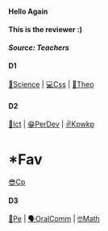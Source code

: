 <link rel="icon" href="data:image/svg+xml,<svg xmlns=%22http://www.w3.org/2000/svg%22 viewBox=%220 0 100 100%22><text y=%22.9em%22 font-size=%2290%22>📚</text></svg>">

<bg></bg>
<link rel="stylesheet"
href="https://actwu.github.io/Web-Dev/mdfutr.css"/>

#### Hello Again
#### This is the reviewer :)
***Source: Teachers***

#### D1
[🌱Science](https://cdn.fbsbx.com/v/t59.2708-21/409366385_695546805887795_7516431167166419910_n.docx/FINALS-EALS-2023-2024.docx?_nc_cat=105&ccb=1-7&_nc_sid=2b0e22&_nc_eui2=AeFGFxRoUNHY1GSmOc5YEYAtS_gF8hYN-UlL-AXyFg35SckdomLTdTknhHbSC5ZrSgnoYTDA4TiWdo3_9Rl48IWx&_nc_ohc=j5pc2ZrKbzgAX__HVKe&_nc_ht=cdn.fbsbx.com&oh=03_AdQ912FrgujvMI5YEPYYXocAByBvTVQY5lq4xYw3rg9Uvg&oe=6578603F&dl=1) | [💻Css](/key/css.md) | [🙏Theo](https://cdn.fbsbx.com/v/t59.2708-21/408412093_315911037949247_7409062267430233186_n.docx/THEOLOGY-I-REVIEWER-FOR-FINAL-EXAMINATION.docx?_nc_cat=107&ccb=1-7&_nc_sid=2b0e22&_nc_eui2=AeEzvl8MTUyel_MKnk9VuvIpshg0BPVdtHeyGDQE9V20d3HOgbZOhk-MPdDFQUvO2ts41igqgyQym9pvF7-SaLdz&_nc_ohc=7n4QWobsgqwAX-vKnvq&_nc_ht=cdn.fbsbx.com&oh=03_AdTyEN2CYurViW9-1W8J1QgiKK9CbyaAldE8e_lDvWdrNA&oe=6578B4EF&dl=1)

#### D2
[🛜Ict](/key/ict.md) | [😁PerDev](/key/perdev.md) | [✌️Kpwkp](/key/kpwkp.md)

# *Fav 
[😎Cp](/key/cp.md)

#### D3 
[🤧Pe](/key/pe.md) | [🗣️OralComm](/key/com.md) | [🤓Math](/key/math.md)



